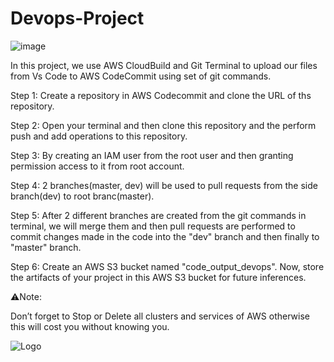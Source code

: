 # Devops-Project

![image](https://github.com/lavanyaD612/Devops-Project/assets/165453620/4cd2ad83-5e97-43aa-a71f-56a319e4860f)





In this project, we use AWS CloudBuild and Git Terminal to upload our files from Vs Code to AWS CodeCommit using set of git commands.

Step 1:
Create a repository in AWS Codecommit and clone the URL of ths repository.

Step 2:
Open your terminal and then clone this repository and the perform push and add operations to this repository.

Step 3:
By creating an IAM user from the root user and then granting permission access to it from root account.

Step 4:
2 branches(master, dev) will be used to pull requests from the side branch(dev) to root branc(master).

Step 5:
After 2 different branches are created from the git commands in terminal, we will merge them and then pull requests are performed to commit changes made in the code into the "dev" branch and then finally to "master" branch.

Step 6:
Create an AWS S3 bucket named "code_output_devops".
Now, store the artifacts of your project in this AWS S3 bucket for future inferences.

⚠Note: 

Don’t forget to Stop or Delete all clusters and services of AWS otherwise this will cost you without knowing you.

![Logo](https://encrypted-tbn0.gstatic.com/images?q=tbn:ANd9GcTlPjhPV6D68kBoBq82reUr6ndqcI_n9YPSQ9WA3sqT_RAXpDVcujzTO1MmWrcmcGYeyA&usqp=CAU)
